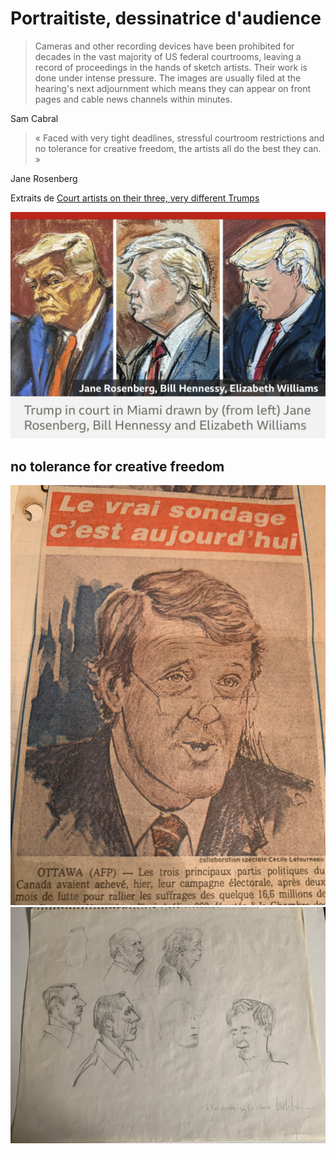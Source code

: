 # Portraitiste, dessinatrice d'audience
> Cameras and other recording devices have been prohibited for decades in the vast majority of US federal courtrooms, leaving a record of proceedings in the hands of sketch artists. Their work is done under intense pressure. The images are usually filed at the hearing's next adjournment which means they can appear on front pages and cable news channels within minutes.

Sam Cabral

> « Faced with very tight deadlines, stressful courtroom restrictions and
no tolerance for creative freedom, the artists all do the best they can. »

Jane Rosenberg

Extraits de [Court artists on their three, very different Trumps](https://www.bbc.co.uk/news/world-us-canada-65905926) 

![](medias/un/bbc-article.jpg)   


## no tolerance for creative freedom
![](medias/un/IMG_7617.jpeg)  
![](medias/un/IMG_E7593.jpeg)   
